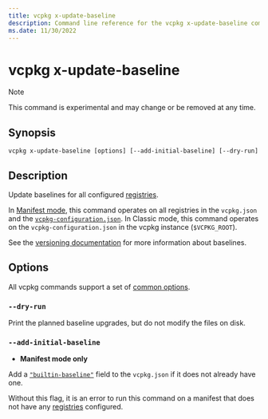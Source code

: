 ```yaml
---
title: vcpkg x-update-baseline
description: Command line reference for the vcpkg x-update-baseline command. Update baselines for all configured registries.
ms.date: 11/30/2022
---
```

# vcpkg x-update-baseline

> [!NOTE]
> This command is experimental and may change or be removed at any time.

## Synopsis

```console
vcpkg x-update-baseline [options] [--add-initial-baseline] [--dry-run]
```

## Description

Update baselines for all configured [registries](../users/registries.md).

In [Manifest mode](../users/manifests.md), this command operates on all registries in the `vcpkg.json` and the [`vcpkg-configuration.json`](../users/registries.md#vcpkg-configurationjson). In Classic mode, this command operates on the `vcpkg-configuration.json` in the vcpkg instance (`$VCPKG_ROOT`).

See the [versioning documentation](../users/versioning.md#baselines) for more information about baselines.

## Options

All vcpkg commands support a set of [common options](common-options.md).

### `--dry-run`

Print the planned baseline upgrades, but do not modify the files on disk.

### <a name="add-initial-baseline"></a> `--add-initial-baseline`

- **Manifest mode only**

Add a [`"builtin-baseline"`](../users/manifests.md#builtin-baseline) field to the `vcpkg.json` if it does not already have one.

Without this flag, it is an error to run this command on a manifest that does not have any [registries](../users/registries.md) configured.
